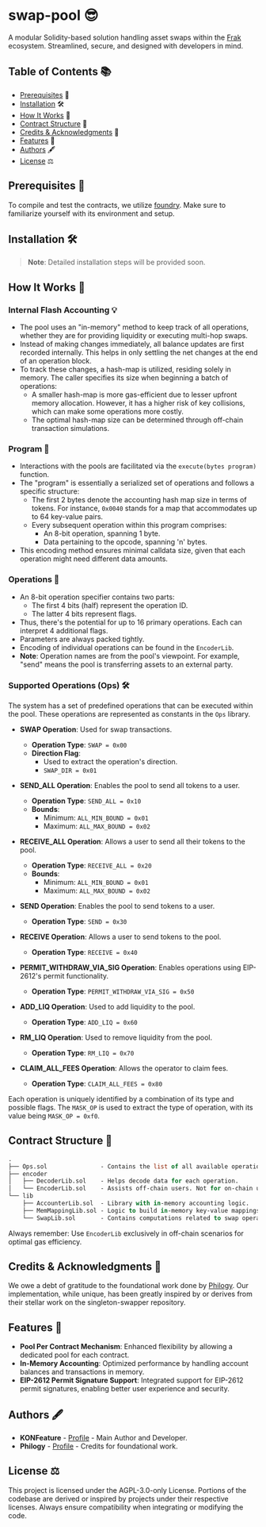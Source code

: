 # swap-pool 😎

A modular Solidity-based solution handling asset swaps within the [Frak](https://frak.id/) ecosystem. Streamlined, secure, and designed with developers in mind.

## Table of Contents 📚

- [Prerequisites](#prerequisites) 🔧
- [Installation](#installation) 🛠️
- [How It Works](#how-it-works) 🧠
- [Contract Structure](#contract-structure) 📜
- [Credits & Acknowledgments](#credits--acknowledgments) 👏
- [Features](#features) 🌟
- [Authors](#authors) 🖋️
- [License](#license) ⚖️

## Prerequisites 🔧

To compile and test the contracts, we utilize [foundry](https://github.com/foundry-rs/foundry). Make sure to familiarize yourself with its environment and setup.

## Installation 🛠️

> **Note**: Detailed installation steps will be provided soon.

## How It Works 🧠

### Internal Flash Accounting 💡

- The pool uses an "in-memory" method to keep track of all operations, whether they are for providing liquidity or executing multi-hop swaps.
- Instead of making changes immediately, all balance updates are first recorded internally. This helps in only settling the net changes at the end of an operation block.
- To track these changes, a hash-map is utilized, residing solely in memory. The caller specifies its size when beginning a batch of operations:
  - A smaller hash-map is more gas-efficient due to lesser upfront memory allocation. However, it has a higher risk of key collisions, which can make some operations more costly. 
  - The optimal hash-map size can be determined through off-chain transaction simulations.

### Program 📜

- Interactions with the pools are facilitated via the `execute(bytes program)` function.
- The "program" is essentially a serialized set of operations and follows a specific structure:
  - The first 2 bytes denote the accounting hash map size in terms of tokens. For instance, `0x0040` stands for a map that accommodates up to 64 key-value pairs.
  - Every subsequent operation within this program comprises:
    - An 8-bit operation, spanning 1 byte.
    - Data pertaining to the opcode, spanning 'n' bytes.
- This encoding method ensures minimal calldata size, given that each operation might need different data amounts.

### Operations 🔧

- An 8-bit operation specifier contains two parts:
  - The first 4 bits (half) represent the operation ID.
  - The latter 4 bits represent flags.
- Thus, there's the potential for up to 16 primary operations. Each can interpret 4 additional flags.
- Parameters are always packed tightly.
- Encoding of individual operations can be found in the `EncoderLib`.
- **Note**: Operation names are from the pool's viewpoint. For example, "send" means the pool is transferring assets to an external party.

### Supported Operations (Ops) 🛠️

The system has a set of predefined operations that can be executed within the pool. These operations are represented as constants in the `Ops` library.

- **SWAP Operation**: Used for swap transactions.
  - **Operation Type**: `SWAP = 0x00`
  - **Direction Flag**: 
    - Used to extract the operation's direction.
    - `SWAP_DIR = 0x01`

- **SEND_ALL Operation**: Enables the pool to send all tokens to a user.
  - **Operation Type**: `SEND_ALL = 0x10`
  - **Bounds**:
    - Minimum: `ALL_MIN_BOUND = 0x01`
    - Maximum: `ALL_MAX_BOUND = 0x02`

- **RECEIVE_ALL Operation**: Allows a user to send all their tokens to the pool.
  - **Operation Type**: `RECEIVE_ALL = 0x20`
  - **Bounds**:
    - Minimum: `ALL_MIN_BOUND = 0x01`
    - Maximum: `ALL_MAX_BOUND = 0x02`

- **SEND Operation**: Enables the pool to send tokens to a user.
  - **Operation Type**: `SEND = 0x30`

- **RECEIVE Operation**: Allows a user to send tokens to the pool.
  - **Operation Type**: `RECEIVE = 0x40`

- **PERMIT_WITHDRAW_VIA_SIG Operation**: Enables operations using EIP-2612's permit functionality.
  - **Operation Type**: `PERMIT_WITHDRAW_VIA_SIG = 0x50`

- **ADD_LIQ Operation**: Used to add liquidity to the pool.
  - **Operation Type**: `ADD_LIQ = 0x60`

- **RM_LIQ Operation**: Used to remove liquidity from the pool.
  - **Operation Type**: `RM_LIQ = 0x70`

- **CLAIM_ALL_FEES Operation**: Allows the operator to claim fees.
  - **Operation Type**: `CLAIM_ALL_FEES = 0x80`

Each operation is uniquely identified by a combination of its type and possible flags. The `MASK_OP` is used to extract the type of operation, with its value being `MASK_OP = 0xf0`.

## Contract Structure 📜

```ml
.
├── Ops.sol               - Contains the list of all available operations (Ops).
├── encoder
│   ├── DecoderLib.sol    - Helps decode data for each operation.
│   └── EncoderLib.sol    - Assists off-chain users. Not for on-chain use.
└── lib
    ├── AccounterLib.sol  - Library with in-memory accounting logic.
    ├── MemMappingLib.sol - Logic to build in-memory key-value mappings.
    └── SwapLib.sol       - Contains computations related to swap operations.

```

Always remember: Use `EncoderLib` exclusively in off-chain scenarios for optimal gas efficiency.

## Credits & Acknowledgments 👏

We owe a debt of gratitude to the foundational work done by [Philogy](https://github.com/Philogy/singleton-swapper). Our implementation, while unique, has been greatly inspired by or derives from their stellar work on the singleton-swapper repository.

## Features 🌟

- **Pool Per Contract Mechanism**: Enhanced flexibility by allowing a dedicated pool for each contract.
- **In-Memory Accounting**: Optimized performance by handling account balances and transactions in memory.
- **EIP-2612 Permit Signature Support**: Integrated support for EIP-2612 permit signatures, enabling better user experience and security.

## Authors 🖋️

- **KONFeature** - [Profile](https://github.com/KONFeature) - Main Author and Developer.
- **Philogy** - [Profile](https://github.com/Philogy/singleton-swapper) - Credits for foundational work.

## License ⚖️

This project is licensed under the AGPL-3.0-only License. Portions of the codebase are derived or inspired by projects under their respective licenses. Always ensure compatibility when integrating or modifying the code.

